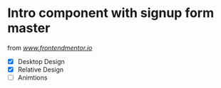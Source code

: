 # Intro component with signup form master

from *www.frontendmentor.io*

- [x] Desktop Design
- [x] Relative Design
- [ ] Animtions
